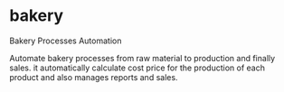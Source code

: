 # bakery
Bakery Processes Automation

Automate bakery processes from raw material to production and finally sales. it automatically calculate cost price for the production of each product  and also manages reports and sales.
